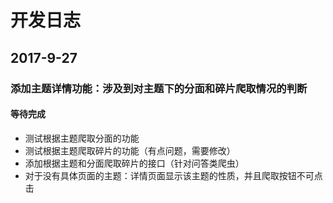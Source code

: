 # 开发日志

## 2017-9-27
### 添加主题详情功能：涉及到对主题下的分面和碎片爬取情况的判断
#### 等待完成
* 测试根据主题爬取分面的功能
* 测试根据主题爬取碎片的功能（有点问题，需要修改）
* 添加根据主题和分面爬取碎片的接口（针对问答类爬虫）
* 对于没有具体页面的主题：详情页面显示该主题的性质，并且爬取按钮不可点击